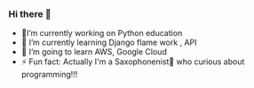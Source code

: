 ### Hi there 👋

- 🐍I’m currently working on Python education
- 🌱 I’m currently learning Django flame work , API
- 👯 I’m going to learn AWS, Google Cloud
- ⚡ Fun fact: Actually I'm a Saxophonenist🎷 who curious about programming!!!

